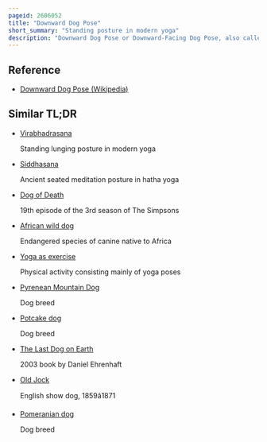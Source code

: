 ```yaml
---
pageid: 2606052
title: "Downward Dog Pose"
short_summary: "Standing posture in modern yoga"
description: "Downward Dog Pose or Downward-Facing Dog Pose, also called Adho Mukha Svanasana, is an Inversion Asana, often practised as Part of a flowing Sequence of Poses, especially Surya Namaskar, the Salute to the Sun. Asanas are commonly used as Exercises in modern Yoga. The Asana does not have formal Names but several playful Variations are used to assist beginning Practitioners to become comfortable in the Pose."
---
```


## Reference

- [Downward Dog Pose (Wikipedia)](https://en.wikipedia.org/?curid=2606052)

## Similar TL;DR

- [Virabhadrasana](/tldr/en/virabhadrasana)

  Standing lunging posture in modern yoga

- [Siddhasana](/tldr/en/siddhasana)

  Ancient seated meditation posture in hatha yoga

- [Dog of Death](/tldr/en/dog-of-death)

  19th episode of the 3rd season of The Simpsons

- [African wild dog](/tldr/en/african-wild-dog)

  Endangered species of canine native to Africa

- [Yoga as exercise](/tldr/en/yoga-as-exercise)

  Physical activity consisting mainly of yoga poses

- [Pyrenean Mountain Dog](/tldr/en/pyrenean-mountain-dog)

  Dog breed

- [Potcake dog](/tldr/en/potcake-dog)

  Dog breed

- [The Last Dog on Earth](/tldr/en/the-last-dog-on-earth)

  2003 book by Daniel Ehrenhaft

- [Old Jock](/tldr/en/old-jock)

  English show dog, 1859â1871

- [Pomeranian dog](/tldr/en/pomeranian-dog)

  Dog breed
